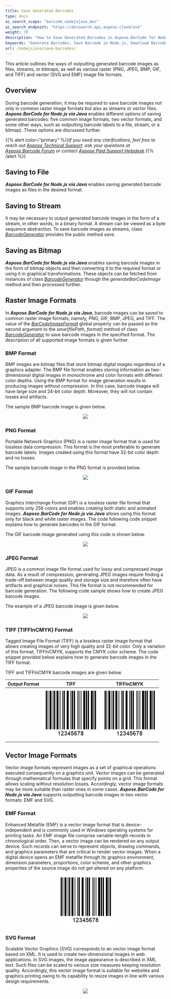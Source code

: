 ```yaml
---
title: Save Generated Barcodes
type: docs
ai_search_scope: "barcode_nodejsjava_doc"
ai_search_endpoint: "https://docsearch.api.aspose.cloud/ask"
weight: 70
description: "How to Save Generated Barcodes in Aspose.BarCode for Node.js"
keywords: "Generate Barcodes, Save Barcode in Node.js, Download Barcode in Aspose.BarCode for Node.js, Generate Barcodes in Aspose.BarCode, Save To File Aspose Barcode, Barcode Vector Format, Generate Vector Barcodes, Save Barcode as JPEG, Save Barcode as PNG, Save Barcode as BMP, Save Barcode as TIFF, Save Barcode as GIF"
url: /nodejsjava/save-barcodes/
---
```


This article outlines the ways of outputting generated barcode images as files, streams, or bitmaps, as well as various raster (PNG, JPEG, BMP, GIF, and TIFF) and vector (SVG and EMF) image file formats.

## **Overview**
During barcode generation, it may be required to save barcode images not only in common raster image formats but also as streams or vector files. ***Aspose.BarCode for Node.js via Java*** enables different options of saving generated barcodes: five common image formats, two vector formats, and some other ways, such as outputting barcode labels to a file, stream, or a bitmap). These options are discussed further.

{{% alert color="primary" %}}*If you need any clarifications, feel free to reach out [Aspose Technical Support](/barcode/nodejsjava/technical-support/): ask your questions at [Aspose.Barcode Forum](https://forum.aspose.com/c/barcode/13) or contact [Aspose Paid Support Helpdesk](https://helpdesk.aspose.com/).*{{% /alert %}}

## **Saving to File**
***Aspose.BarCode for Node.js via Java*** enables saving generated barcode images as files in the desired format. 

## **Saving to Stream**
It may be necessary to output generated barcode images in the form of a stream, in other words, in a binary format. A stream can be viewed as a byte sequence abstraction. To save barcode images as streams, class [*BarcodeGenerator*](https://reference.aspose.com/barcode/nodejs/BarcodeGenerator) provides the public method *save*.  


## **Saving as Bitmap**
***Aspose.BarCode for Node.js via Java*** enables saving barcode images in the form of bitmap objects and then converting it to the required format or using it in graphical transformations. These objects can be fetched from instances of class [*BarcodeGenerator*](https://reference.aspose.com/barcode/nodejs/BarcodeGenerator) through the *generateBarCodeImage* method and then processed further. 

## **Raster Image Formats**

In ***Aspose.BarCode for Node.js via Java***, barcode images can be saved to common raster image formats, namely, PNG, GIF, BMP, JPEG, and TIFF. The value of the [*BarCodeImageFormat*](https://reference.aspose.com/barcode/nodejs/global#BarCodeImageFormat) global property can be passed as the second argument to the *save(filePath, format)* method of class [*BarcodeGenerator*](https://reference.aspose.com/barcode/nodejs/BarcodeGenerator) to save barcode images in the specified format. The description of all supported image formats is given further.

### **BMP Format**
BMP images are bitmap files that store bitmap digital images regardless of a graphics adapter. The BMP file format enables storing information as two-dimensional digital images in monochrome and color formats with different color depths. Using the BMP format for image generation results in producing images without compression. In this case, barcode images will have large size and 24-bit color depth. Moreover, they will not contain losses and artifacts. 
  
The sample BMP barcode image is given below.
  
<p align="center"><image src="rasterimagebmp.bmp"></p>

### **PNG Format**
Portable Network Graphics (PNG) is a raster image format that is used for lossless data compression. This format is the most preferable to generate barcode labels. Images created using this format have 32-bit color depth and no losses. 
   
The sample barcode image in the PNG format is provided below.
  
<p align="center"><image src="rasterimagebmp.bmp"></p>

### **GIF Format**
Graphics Interchange Format (GIF) is a lossless raster file format that supports only 256 colors and enables creating both static and animated images. ***Aspose.BarCode for Node.js via Java*** allows using this format only for black and white raster images. The code following code snippet explains how to generate barcodes in the GIF format.
   
The GIF barcode image generated using this code is shown below.
  
<p align="center"><image src="rasterimagegif.gif"></p>

### **JPEG Format**
JPEG is a common image file format used for lossy and compressed image data. As a result of compression, generating JPEG images require finding a trade-off between  image quality and storage size and therefore often have artifacts and graphical noises. This file format is not recommended for barcode generation. The following code sample shows how to create JPEG barcode images.
   
The example of a JPEG barcode image is given below.
  
<p align="center"><image src="rasterimagejpeg.jpeg"></p>

### **TIFF (TIFFInCMYK) Format**
Tagged Image File Format (TIFF) is a lossless raster image format that allows creating images of very high quality and 32-bit color. Only a variation of this format, TIFFInCMYK, supports the CMYK color scheme. The code snippet provided below explains how to generate barcode images in the TIFF format.

TIFF and TIFFInCMYK barcode images are given below.
  
|Output Format|TIFF|TIFFInCMYK|
| :-: | :-: | :-: |
| |<a href="rasterimagetiff.tiff"><img src="rasterimagepng.png" alttext="Saving to TIFF format"></a>|<a href="rasterimagetiffincmyk.tiff"><img src="rasterimagepng.png" alttext="Saving to TIFFInCMYK format"></a>|
  
## **Vector Image Formats**
Vector image formats represent images as a set of graphical operations executed consequently on a graphics unit. Vector images can be generated through mathematical formulas that specify points on a grid. This format allows scaling without resolution losses. Accordingly, vector image formats may be more suitable than raster ones in some cases. ***Aspose.BarCode for Node.js via Java*** supports outputting barcode images in two vector formats: EMF and SVG.

### **EMF Format**
Enhanced Metafile (EMF) is a vector image format that is device-independent and is commonly used in Windows operating systems for printing tasks. An EMF image file comprise variable-length records in chronological order. Then, a vector image can be rendered on any output device. Such records can serve to represent objects, drawing commands, and graphics parameters that are critical to render vector images. When a digital device opens an EMF metafile through its graphics environment, dimension paraneters, proportions, color scheme, and other graphics properties of the source image do not get altered on any platform. 

  
<a href="vectorimageemf.emf"> <p align="center"><img src="rasterimagepng.png" alttext="Saving to EMF format"> </p></a>


### **SVG Format**
Scalable Vector Graphics (SVG) corresponds to an vector image format based on XML. It is used to create two-dimensional images in web applications. In SVG images, the image appearance is described in XML text. Such files can be scaled to various size measures keeping resolution quality. Accordingly, this vector image format is suitable for websites and graphics printing owing to its capability to resize images in line with various design requirements. 

  
<p align="center"><image src="vectorimagesvg.svg"></p>